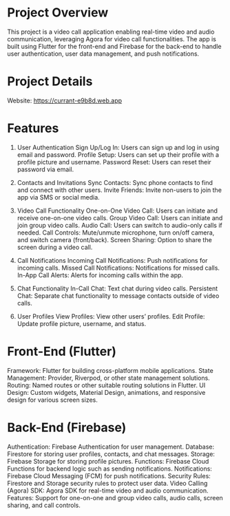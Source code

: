 # Project Overview

This project is a video call application enabling real-time video and audio communication, leveraging Agora for video call functionalities. The app is built using Flutter for the front-end and Firebase for the back-end to handle user authentication, user data management, and push notifications.

# Project Details

Website: https://currant-e9b8d.web.app

# Features

1. User Authentication
   Sign Up/Log In: Users can sign up and log in using email and password.
   Profile Setup: Users can set up their profile with a profile picture and username.
   Password Reset: Users can reset their password via email.

2. Contacts and Invitations
   Sync Contacts: Sync phone contacts to find and connect with other users.
   Invite Friends: Invite non-users to join the app via SMS or social media.

3. Video Call Functionality
   One-on-One Video Call: Users can initiate and receive one-on-one video calls.
   Group Video Call: Users can initiate and join group video calls.
   Audio Call: Users can switch to audio-only calls if needed.
   Call Controls: Mute/unmute microphone, turn on/off camera, and switch camera (front/back).
   Screen Sharing: Option to share the screen during a video call.

4. Call Notifications
   Incoming Call Notifications: Push notifications for incoming calls.
   Missed Call Notifications: Notifications for missed calls.
   In-App Call Alerts: Alerts for incoming calls within the app.

5. Chat Functionality
   In-Call Chat: Text chat during video calls.
   Persistent Chat: Separate chat functionality to message contacts outside of video calls.

6. User Profiles
   View Profiles: View other users’ profiles.
   Edit Profile: Update profile picture, username, and status.

# Front-End (Flutter)

Framework: Flutter for building cross-platform mobile applications.
State Management: Provider, Riverpod, or other state management solutions.
Routing: Named routes or other suitable routing solutions in Flutter.
UI Design: Custom widgets, Material Design, animations, and responsive design for various screen sizes.

# Back-End (Firebase)

Authentication: Firebase Authentication for user management.
Database: Firestore for storing user profiles, contacts, and chat messages.
Storage: Firebase Storage for storing profile pictures.
Functions: Firebase Cloud Functions for backend logic such as sending notifications.
Notifications: Firebase Cloud Messaging (FCM) for push notifications.
Security Rules: Firestore and Storage security rules to protect user data.
Video Calling (Agora)
SDK: Agora SDK for real-time video and audio communication.
Features: Support for one-on-one and group video calls, audio calls, screen sharing, and call controls.
